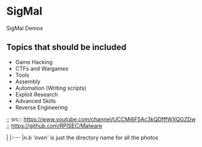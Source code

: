 # SigMal
SigMal Demos

## Topics that should be included
* Game Hacking
* CTFs and Wargames
* Tools
* Assembly
* Automation (Writing scripts)
* Exploit Research
* Advanced Skills
* Reverse Engineering

;; src:: https://www.youtube.com/channel/UCCMi6F5Ac3kQDfffWXQGZDw
;; https://github.com/RPISEC/Malware

|
|:---
|n.b *'oven'* is just the directory name for all the photos 